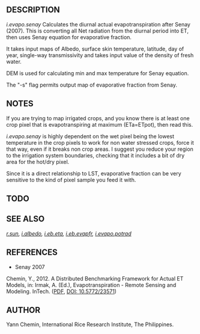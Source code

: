 ## DESCRIPTION

*i.evapo.senay* Calculates the diurnal actual evapotranspiration after
Senay (2007). This is converting all Net radiation from the diurnal
period into ET, then uses Senay equation for evaporative fraction.

It takes input maps of Albedo, surface skin temperature, latitude, day
of year, single-way transmissivity and takes input value of the density
of fresh water.

DEM is used for calculating min and max temperature for Senay equation.

The "-s" flag permits output map of evaporative fraction from Senay.

## NOTES

If you are trying to map irrigated crops, and you know there is at least
one crop pixel that is evapotranspiring at maximum (ETa=ETpot), then
read this.

*i.evapo.senay* is highly dependent on the wet pixel being the lowest
temperature in the crop pixels to work for non water stressed crops,
force it that way, even if it breaks non crop areas. I suggest you
reduce your region to the irrigation system boundaries, checking that it
includes a bit of dry area for the hot/dry pixel.

Since it is a direct relationship to LST, evaporative fraction can be
very sensitive to the kind of pixel sample you feed it with.

## TODO

## SEE ALSO

*[r.sun](https://grass.osgeo.org/grass-stable/manuals/r.sun.html),
[i.albedo](https://grass.osgeo.org/grass-stable/manuals/i.albedo.html),
[i.eb.eta](https://grass.osgeo.org/grass-stable/manuals/i.eb.eta.html),
[i.eb.evapfr](https://grass.osgeo.org/grass-stable/manuals/i.eb.evapfr.html),
[i.evapo.potrad](i.evapo.potrad.md)*

## REFERENCES

- Senay 2007

Chemin, Y., 2012. A Distributed Benchmarking Framework for Actual ET
Models, in: Irmak, A. (Ed.), Evapotranspiration - Remote Sensing and
Modeling. InTech.
([PDF](https://www.intechopen.com/books/evapotranspiration-remote-sensing-and-modeling/a-distributed-benchmarking-framework-for-actual-et-models),
[DOI: 10.5772/23571](https://doi.org/10.5772/23571))

## AUTHOR

Yann Chemin, International Rice Research Institute, The Philippines.
